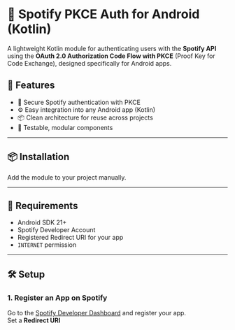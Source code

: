 # :musical_note: Spotify PKCE Auth for Android (Kotlin)

A lightweight Kotlin module for authenticating users with the **Spotify API** using the **OAuth 2.0 Authorization Code Flow with PKCE** (Proof Key for Code Exchange), designed specifically for Android apps.

## :rocket: Features

- :closed_lock_with_key: Secure Spotify authentication with PKCE
- :gear: Easy integration into any Android app (Kotlin)
- :package: Clean architecture for reuse across projects
- :test_tube: Testable, modular components

---

## :package: Installation

Add the module to your project manually.

---

## :wrench: Requirements

- Android SDK 21+
- Spotify Developer Account
- Registered Redirect URI for your app
- `INTERNET` permission

---

## 🛠️ Setup

### 1. Register an App on Spotify
Go to the [Spotify Developer Dashboard](https://developer.spotify.com/dashboard) and register your app.  
Set a **Redirect URI**
